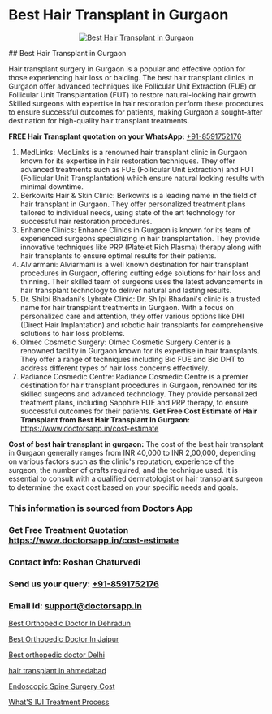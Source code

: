 # Best Hair Transplant in Gurgaon

<p align="center">
  <a href="https://doctorsapp.co.in/treatment/hair-transplant">
    <img src="https://doctorsapp.co.in/uploads/treatment_image/transplant.jpg" alt="Best Hair Transplant in Gurgaon">
  </a>
</p>
## Best Hair Transplant in Gurgaon

Hair transplant surgery in Gurgaon is a popular and effective option for those experiencing hair loss or balding. The best hair transplant clinics in Gurgaon offer advanced techniques like Follicular Unit Extraction (FUE) or Follicular Unit Transplantation (FUT) to restore natural-looking hair growth. Skilled surgeons with expertise in hair restoration perform these procedures to ensure successful outcomes for patients, making Gurgaon a sought-after destination for high-quality hair transplant treatments.

**FREE Hair Transplant quotation on your WhatsApp:**  [+91-8591752176](https://api.whatsapp.com/send?phone=8591752176)

1) MedLinks: MedLinks is a renowned hair transplant clinic in Gurgaon known for its expertise in hair restoration techniques. They offer advanced treatments such as FUE (Follicular Unit Extraction) and FUT (Follicular Unit Transplantation) which ensure natural looking results with minimal downtime.
2) Berkowits Hair & Skin Clinic: Berkowits is a leading name in the field of hair transplant in Gurgaon. They offer personalized treatment plans tailored to individual needs, using state of the art technology for successful hair restoration procedures.
3) Enhance Clinics: Enhance Clinics in Gurgaon is known for its team of experienced surgeons specializing in hair transplantation. They provide innovative techniques like PRP (Platelet Rich Plasma) therapy along with hair transplants to ensure optimal results for their patients.
4) Alviarmani: Alviarmani is a well known destination for hair transplant procedures in Gurgaon, offering cutting edge solutions for hair loss and thinning. Their skilled team of surgeons uses the latest advancements in hair transplant technology to deliver natural and lasting results.
5) Dr. Shilpi Bhadani's Lybrate Clinic: Dr. Shilpi Bhadani's clinic is a trusted name for hair transplant treatments in Gurgaon. With a focus on personalized care and attention, they offer various options like DHI (Direct Hair Implantation) and robotic hair transplants for comprehensive solutions to hair loss problems.
6) Olmec Cosmetic Surgery: Olmec Cosmetic Surgery Center is a renowned facility in Gurgaon known for its expertise in hair transplants. They offer a range of techniques including Bio FUE and Bio DHT to address different types of hair loss concerns effectively.
7) Radiance Cosmedic Centre: Radiance Cosmedic Centre is a premier destination for hair transplant procedures in Gurgaon, renowned for its skilled surgeons and advanced technology. They provide personalized treatment plans, including Sapphire FUE and PRP therapy, to ensure successful outcomes for their patients.
**Get Free Cost Estimate of Hair Transplant from Best Hair Transplant In Gurgaon:** https://www.doctorsapp.in/cost-estimate

**Cost of best hair transplant in gurgaon:**
The cost of the best hair transplant in Gurgaon generally ranges from INR 40,000 to INR 2,00,000, depending on various factors such as the clinic's reputation, experience of the surgeon, the number of grafts required, and the technique used. It is essential to consult with a qualified dermatologist or hair transplant surgeon to determine the exact cost based on your specific needs and goals.

### This information is sourced from Doctors App 
### Get Free Treatment Quotation https://www.doctorsapp.in/cost-estimate
### Contact info: Roshan Chaturvedi 
### Send us your query: [+91-8591752176](https://api.whatsapp.com/send?phone=8591752176) 
### Email id: support@doctorsapp.in

[Best Orthopedic Doctor In Dehradun](https://www.linkedin.com/pulse/best-orthopedic-doctor-dehradun-doctorsapp-khulna-i7hhe?trackingId=Piz%2B96U32rf0DYTgBcsP%2Bg%3D%3D&lipi=urn%3Ali%3Apage%3Ad_flagship3_company_admin%3BEfzsr1%2BmQ6eR1XkJR7MU1A%3D%3D)

[Best Orthopedic Doctor In Jaipur](https://www.linkedin.com/pulse/best-orthopedic-hospital-jaipur-acl-tear-treatment-pkhme?trackingId=EqjeDt3nF3y4L64jEijncg%3D%3D&lipi=urn%3Ali%3Apage%3Ad_flagship3_company_admin%3BxUBWLKzDRA2fVBqJ%2Fp%2FTnw%3D%3D)

[Best orthopedic doctor Delhi](https://medium.com/@vanshmehar12/best-orthopedic-doctor-delhi-47b3944d0d88)

[hair transplant in ahmedabad](https://medium.com/@vimalrana22/hair-transplant-in-ahmedabad-1bfe712334ff)

[Endoscopic Spine Surgery Cost](https://doctors-apps.github.io/doctorsapp/endoscopic-spine-surgery-cost)

[What'S IUI Treatment Process](https://doctors-apps.github.io/doctorsapp/what's-iui-treatment-process)


